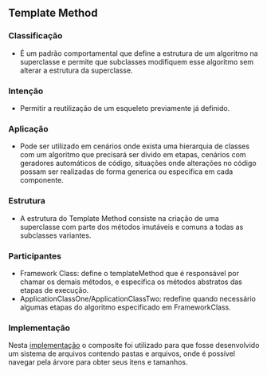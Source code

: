 ## Template Method

### Classificação

- É um padrão comportamental que define a estrutura de um algoritmo na superclasse e permite que subclasses modifiquem esse algoritmo sem alterar a estrutura da superclasse.

### Intenção

- Permitir a reutilização de um esqueleto previamente já definido. 

### Aplicação

- Pode ser utilizado em cenários onde exista uma hierarquia de classes com um algoritmo que precisará ser divido em etapas, cenários com geradores automáticos de código, situações onde alterações no código possam ser realizadas de forma generica ou especifica em cada componente. 

### Estrutura

- A estrutura do Template Method consiste na criação de uma superclasse com parte dos métodos imutáveis e comuns a todas as subclasses variantes.

### Participantes

- Framework Class: define o templateMethod que é responsável por chamar os demais métodos, e especifica os métodos abstratos das etapas de execução. 
- ApplicationClassOne/ApplicationClassTwo: redefine quando necessário algumas etapas do algoritmo especificado em FrameworkClass. 


### Implementação

Nesta [implementação](https://github.com/diabrantes/ProgramacaoAvancadaCCO/tree/master/Composite/exemplo) o composite foi utilizado para que fosse desenvolvido um sistema de arquivos contendo pastas e arquivos, onde é possível navegar pela árvore para obter seus itens e tamanhos.

